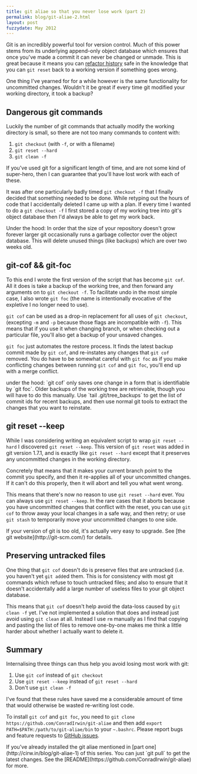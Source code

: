 ```yaml
---
title: git aliae so that you never lose work (part 2)
permalink: blog/git-aliae-2.html
layout: post
fuzzydate: May 2012
---
```


Git is an incredibly powerful tool for version control. Much of this power stems
from its underlying append-only object database which ensures that once you've
made a commit it can never be changed or unmade. This is great because it means
you can [refactor history](http://cirw.in/blog/git-aliae-1) safe in the
knowledge that you can `git reset` back to a working version if something goes
wrong.

One thing I've yearned for for a while however is the same functionality for
uncommitted changes. Wouldn't it be great if every time git modified your
working directory, it took a backup?

Dangerous git commands
----------------------

Luckily the number of git commands that actually modify the working directory is
small, so there are not too many commands to content with:

1. `git checkout` (with `-f`, or with a filename)
2. `git reset --hard`
3. `git clean -f`

If you've used git for a significant length of time, and are not some kind of
super-hero, then I can guarantee that you'll have lost work with each of these.

It was after one particularly badly timed `git checkout -f` that I finally decided
that something needed to be done. While retyping out the hours of code that I
accidentally deleted I came up with a plan. If every time I wanted to do a `git
checkout -f` I first stored a copy of my working tree into git's object
database then I'd always be able to get my work back.

<aside>Under the hood: In order that the size of your repository doesn't grow
forever larger git occasionally runs a garbage collector over the object
database.  This will delete unused things (like backups) which are over two
weeks old.</aside>

git-cof && git-foc
------------------

To this end I wrote the first version of the script that has become `git cof`.
All it does is take a backup of the working tree, and then forward any arguments
on to `git checkout -f`. To facilitate undo in the most simple case, I also
wrote `git foc` (the name is intentionally evocative of the expletive I no
longer need to use).

`git cof` can be used as a drop-in replacement for all uses of `git checkout`,
(excepting `-m` and `-p` because those flags are incompatible with `-f`). This
means that if you use it when changing branch, or when checking out a particular
file, you'll also get a backup of your unsaved changes.

`git foc` just automates the restore process. It finds the latest backup commit
made by `git cof`, and re-instates any changes that `git cof` removed. You do
have to be somewhat careful with `git foc` as if you make conflicting changes
between running `git cof` and `git foc`, you'll end up with a merge conflict.

<aside>under the hood: `git cof` only saves one change in a form that is
identifiable by `git foc`. Older backups of the working tree are retrievable,
though you will have to do this manually. Use `tail .git/tree_backups` to get
the list of commit ids for recent backups, and then use normal git tools to
extract the changes that you want to reinstate.</aside>

git reset --keep
----------------

While I was considering writing an equivalent script to wrap `git reset --hard`
I discovered `git reset --keep`. This version of `git reset` was added in
git version 1.7.1, and is exactly like `git reset --hard` except that it
preserves any uncommitted changes in the working directory.

Concretely that means that it makes your current branch point to the commit you
specify, and then it re-applies all of your uncommitted changes. If it can't do
this properly, then it will abort and tell you what went wrong.

This means that there's now no reason to use `git reset --hard` ever. You can
always use `git reset --keep`. In the rare cases that it aborts because you have
uncommitted changes that conflict with the reset, you can use `git cof` to throw
away your local changes in a safe way, and then retry; or use `git stash` to
temporarily move your uncommitted changes to one side.

<aside>If your version of git is too old, it's actually very easy to upgrade.
See [the git website](http://git-scm.com/) for details.</aside>

Preserving untracked files
--------------------------

One thing that `git cof` doesn't do is preserve files that are untracked (i.e.
you haven't yet `git add`ed them. This is for consistency with most git commands
which refuse to touch untracked files; and also to ensure that it doesn't
accidentally add a large number of useless files to your git object database.

This means that `git cof` doesn't help avoid the data-loss caused by `git clean
-f` yet. I've not implemented a solution that does and instead just avoid using
`git clean` at all. Instead I use `rm` manually as I find that copying and
pasting the list of files to remove one-by-one makes me think a little harder
about whether I actually want to delete it.

Summary
-------

Internalising three things can thus help you avoid losing most work with git:

1. Use `git cof` instead of `git checkout`
2. Use `git reset --keep` instead of `git reset --hard`
3. Don't use `git clean -f`

I've found that these rules have saved me a considerable amount of time that
would otherwise be wasted re-writing lost code.

To install `git cof` and `git foc`, you need to `git clone
https://github.com/ConradIrwin/git-aliae` and then add `export
PATH=$PATH:/path/to/git-aliae/bin` to your `~.bashrc`. Please report bugs and
feature requests to [GitHub issues](https://github.com/ConradIrwin/git-aliae/issues).

<aside>If you've already installed the git aliae mentioned in [part
one](http://cirw.in/blog/git-aliae-1) of this series. You can just `git pull` to get the
latest changes. See the [README](https://github.com/ConradIrwin/git-aliae) for more.</aside>
